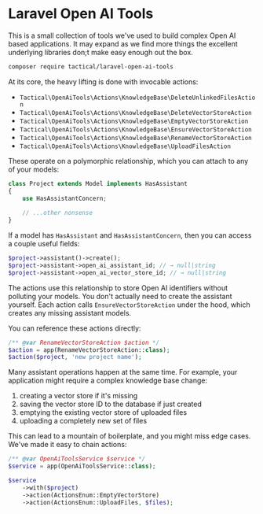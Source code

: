 # Laravel Open AI Tools

This is a small collection of tools we've used to build complex Open AI based applications. It may expand as we find more things the excellent underlying libraries don;t make easy enough out the box.

```sh
composer require tactical/laravel-open-ai-tools
```

At its core, the heavy lifting is done with invocable actions:

- `Tactical\OpenAiTools\Actions\KnowledgeBase\DeleteUnlinkedFilesAction`
- `Tactical\OpenAiTools\Actions\KnowledgeBase\DeleteVectorStoreAction`
- `Tactical\OpenAiTools\Actions\KnowledgeBase\EmptyVectorStoreAction`
- `Tactical\OpenAiTools\Actions\KnowledgeBase\EnsureVectorStoreAction`
- `Tactical\OpenAiTools\Actions\KnowledgeBase\RenameVectorStoreAction`
- `Tactical\OpenAiTools\Actions\KnowledgeBase\UploadFilesAction`

These operate on a polymorphic relationship, which you can attach to any of your models:

```php
class Project extends Model implements HasAssistant
{
    use HasAssistantConcern;
    
    // ...other nonsense
}
```

If a model has `HasAssistant` and `HasAssistantConcern`, then you can access a couple useful fields:

```php
$project->assistant()->create();
$project->assistant->open_ai_assistant_id; // → null|string
$project->assistant->open_ai_vector_store_id; // → null|string
```

The actions use this relationship to store Open AI identifiers without polluting your models. You don't actually need to create the assistant yourself. Each action calls `EnsureVectorStoreAction` under the hood, which creates any missing assistant models.

You can reference these actions directly:

```php
/** @var RenameVectorStoreAction $action */
$action = app(RenameVectorStoreAction::class);
$action($project, 'new project name');
```

Many assistant operations happen at the same time. For example, your application might require a complex knowledge base change:

1. creating a vector store if it's missing
2. saving the vector store ID to the database if just created
3. emptying the existing vector store of uploaded files
4. uploading a completely new set of files

This can lead to a mountain of boilerplate, and you might miss edge cases. We've made it easy to chain actions:

```php
/** @var OpenAiToolsService $service */
$service = app(OpenAiToolsService::class);

$service
    ->with($project)
    ->action(ActionsEnum::EmptyVectorStore)
    ->action(ActionsEnum::UploadFiles, $files);
```
